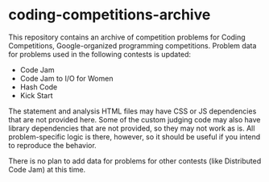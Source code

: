 # coding-competitions-archive

This repository contains an archive of competition problems for
Coding Competitions, Google-organized programming competitions. 
Problem data for problems used in the following contests is updated:

 - Code Jam
 - Code Jam to I/O for Women
 - Hash Code
 - Kick Start

The statement and analysis HTML files may have CSS or JS dependencies that are not provided here. Some of the custom judging code may also have library dependencies that are not provided, so they may not work as is. All problem-specific logic is there, however, so it should be useful if you intend to reproduce the behavior.

There is no plan to add data for problems for other contests (like Distributed Code Jam)
at this time.
